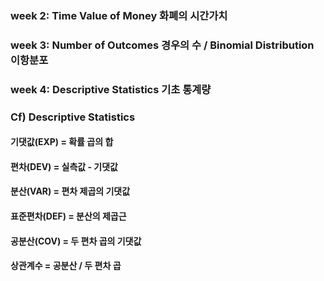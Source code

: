 ### week 2: Time Value of Money 화폐의 시간가치
### week 3: Number of Outcomes 경우의 수 / Binomial Distribution 이항분포
### week 4: Descriptive Statistics 기초 통계량

### Cf) Descriptive Statistics
#### 기댓값(EXP) = 확률 곱의 합
#### 편차(DEV) = 실측값 - 기댓값
#### 분산(VAR) = 편차 제곱의 기댓값
#### 표준편차(DEF) = 분산의 제곱근
#### 공분산(COV) = 두 편차 곱의 기댓값
#### 상관계수 = 공분산 / 두 편차 곱
